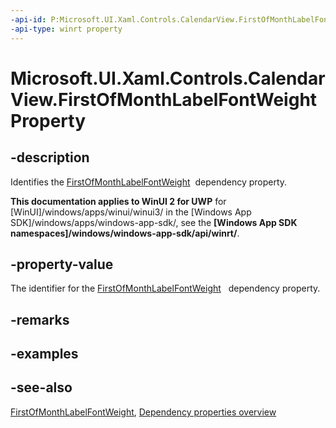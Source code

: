```yaml
---
-api-id: P:Microsoft.UI.Xaml.Controls.CalendarView.FirstOfMonthLabelFontWeightProperty
-api-type: winrt property
---
```


<!-- Property syntax
public Windows.UI.Xaml.DependencyProperty FirstOfMonthLabelFontWeightProperty { get; }
-->

# Microsoft.UI.Xaml.Controls.CalendarView.FirstOfMonthLabelFontWeightProperty

## -description
Identifies the [FirstOfMonthLabelFontWeight](calendarview_firstofmonthlabelfontweight.md)  dependency property.

**This documentation applies to WinUI 2 for UWP** for [WinUI]/windows/apps/winui/winui3/ in the [Windows App SDK]/windows/apps/windows-app-sdk/, see the **[Windows App SDK namespaces]/windows/windows-app-sdk/api/winrt/**.

## -property-value
The identifier for the [FirstOfMonthLabelFontWeight](calendarview_firstofmonthlabelfontweight.md)   dependency property.

## -remarks

## -examples

## -see-also
[FirstOfMonthLabelFontWeight](calendarview_firstofmonthlabelfontweight.md), [Dependency properties overview](/windows/uwp/xaml-platform/dependency-properties-overview)
